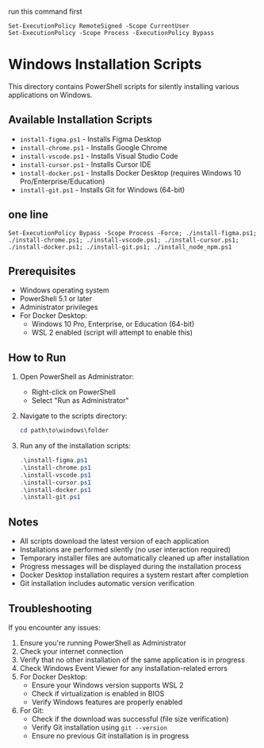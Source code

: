 run this command first
```
Set-ExecutionPolicy RemoteSigned -Scope CurrentUser
Set-ExecutionPolicy -Scope Process -ExecutionPolicy Bypass
```

# Windows Installation Scripts

This directory contains PowerShell scripts for silently installing various applications on Windows.

## Available Installation Scripts

- `install-figma.ps1` - Installs Figma Desktop
- `install-chrome.ps1` - Installs Google Chrome
- `install-vscode.ps1` - Installs Visual Studio Code
- `install-cursor.ps1` - Installs Cursor IDE
- `install-docker.ps1` - Installs Docker Desktop (requires Windows 10 Pro/Enterprise/Education)
- `install-git.ps1` - Installs Git for Windows (64-bit)

## one line
`Set-ExecutionPolicy Bypass -Scope Process -Force; ./install-figma.ps1; ./install-chrome.ps1; ./install-vscode.ps1; ./install-cursor.ps1; ./install-docker.ps1; ./install-git.ps1; ./install_node_npm.ps1`

## Prerequisites

- Windows operating system
- PowerShell 5.1 or later
- Administrator privileges
- For Docker Desktop:
  - Windows 10 Pro, Enterprise, or Education (64-bit)
  - WSL 2 enabled (script will attempt to enable this)

## How to Run

1. Open PowerShell as Administrator:
   - Right-click on PowerShell
   - Select "Run as Administrator"

2. Navigate to the scripts directory:
   ```powershell
   cd path\to\windows\folder
   ```

3. Run any of the installation scripts:
   ```powershell
   .\install-figma.ps1
   .\install-chrome.ps1
   .\install-vscode.ps1
   .\install-cursor.ps1
   .\install-docker.ps1
   .\install-git.ps1
   ```

## Notes

- All scripts download the latest version of each application
- Installations are performed silently (no user interaction required)
- Temporary installer files are automatically cleaned up after installation
- Progress messages will be displayed during the installation process
- Docker Desktop installation requires a system restart after completion
- Git installation includes automatic version verification

## Troubleshooting

If you encounter any issues:

1. Ensure you're running PowerShell as Administrator
2. Check your internet connection
3. Verify that no other installation of the same application is in progress
4. Check Windows Event Viewer for any installation-related errors
5. For Docker Desktop:
   - Ensure your Windows version supports WSL 2
   - Check if virtualization is enabled in BIOS
   - Verify Windows features are properly enabled
6. For Git:
   - Check if the download was successful (file size verification)
   - Verify Git installation using `git --version`
   - Ensure no previous Git installation is in progress
